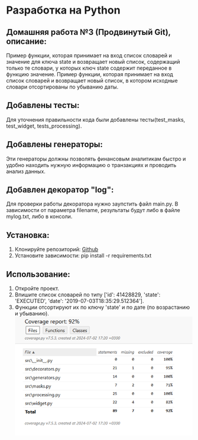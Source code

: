# Разработка на Python
## Домашняя работа №3 (Продвинутый Git), описание:
Пример функции, которая принимает на вход список словарей и значение для ключа 
state и возвращает новый список, содержащий только те словари, у которых ключ 
state содержит переданное в функцию значение.
Пример функции, которая принимает на вход список словарей и возвращает новый список, в котором исходные словари отсортированы по убыванию даты.
## Добавлены тесты:
Для уточнения правильности кода были добавлены тесты(test_masks, test_widget, tests_processing).
## Добавлены генераторы:
Эти генераторы должны позволять финансовым аналитикам быстро и удобно находить нужную информацию о транзакциях и проводить анализ данных.
## Добавлен декоратор "log":
Для проверки работы декоратора нужно заупстить файл main.py.
В зависимости от параметра filename, результаты будут либо в файле mylog.txt, либо в консоли.
## Установка:
1.  Клонируйте репозиторий:
[Github](https://github.com/Alexandr-lab-del/course_2/tree/feature/homework_10_1)
2. Установите зависимости:
pip install -r requirements.txt
## Использование:
1. Откройте проект.
2. Впишите список словарей по типу ['id': 41428829, 'state': 'EXECUTED', 'date': '2019-07-03T18:35:29.512364'].
3. Функции отсортируют их по ключу 'state' и по дате (по возрастанию и убыванию).
![img_2.png](img_2.png)

